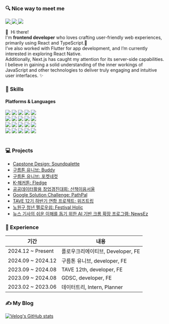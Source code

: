 ### 🔍 Nice way to meet me

<p>
 	<a href=https://velog.io/@ejdmswl> <img src="https://img.shields.io/badge/Tech Blog-20C997?style=flat&logo=Velog&logoColor=white&link=https://velog.io/@ejdmswl"> </a>
	<a href=mailto:ej070961@gmail.com> <img src="https://img.shields.io/badge/ej070961@gmail.com-EA4335?style=flat&logo=Gmail&logoColor=white&link=mailto:ej070961@gmail.com"> </a>
         <a href=https://hammerhead-cosmonaut-044.notion.site/58d070236fe44ad9b3b8446221f7814c?pvs=4> <img src="https://img.shields.io/badge/Portfolio-000000?style=flat&logo=Notion&logoColor=white&link=https://hammerhead-cosmonaut-044.notion.site/58d070236fe44ad9b3b8446221f7814c?pvs=4"> </a>

</p>

<p>
  👋&nbsp; Hi there! <br/> I'm <b>frontend developer</b> who loves crafting user-friendly web experiences, primarily using React and TypeScript.🚀<br/>
  I’ve also worked with Flutter for app development, and I’m currently interested in exploring React Native. <br/> Additionally, Next.js has caught my attention for its server-side capabilities.<br/>
   I believe in gaining a solid understanding of the inner workings of JavaScript and other technologies to deliver truly engaging and intuitive user interfaces. ✨<br/>
</p>



<h3>🌱  Skills </h3>
<h4>Platforms & Languages </h4>
<div >
	<img src="https://img.shields.io/badge/React-61DAFB?style=flat&logo=React&logoColor=white">
          <img src="https://img.shields.io/badge/Python-3776AB?style=flat&logo=Python&logoColor=white">
          <img src="https://img.shields.io/badge/StyledComponents-DB7093?style=flat&logo=StyledComponents&logoColor=white">
          <img src="https://img.shields.io/badge/Tailwind CSS-06B6D4?style=flat&logo=Tailwind CSS&logoColor=white">
          <img src="https://img.shields.io/badge/Vercel-000000?style=flat&logo=Vercel&logoColor=white">
          <br/><img src="https://img.shields.io/badge/Spring Boot-6DB33F?style=flat&logo=Spring Boot&logoColor=white">
          <img src="https://img.shields.io/badge/Amazon S3-569A31?style=flat&logo=Amazon S3&logoColor=white">
          <img src="https://img.shields.io/badge/Firebase-FFCA28?style=flat&logo=Firebase&logoColor=white">
          <img src="https://img.shields.io/badge/Figma-F24E1E?style=flat&logo=Figma&logoColor=white">
          <img src="https://img.shields.io/badge/Docker-2496ED?style=flat&logo=Docker&logoColor=white">
          <br/><img src="https://img.shields.io/badge/Eslint-4B32C3?style=flat&logo=Eslint&logoColor=white">
          <img src="https://img.shields.io/badge/Notion-000000?style=flat&logo=Notion&logoColor=white">
          <img src="https://img.shields.io/badge/Next.js-000000?style=flat&logo=Next.js&logoColor=white">
          <img src="https://img.shields.io/badge/Prettier-F7B93E?style=flat&logo=Prettier&logoColor=white">
          <img src="https://img.shields.io/badge/React Query-FF4154?style=flat&logo=React Query&logoColor=white">
          <br/><img src="https://img.shields.io/badge/Redux-764ABC?style=flat&logo=Redux&logoColor=white">
          <img src="https://img.shields.io/badge/Recoil-0179f3?style=flat&logo=Recoil&logoColor=white">
          <img src="https://img.shields.io/badge/Flutter-02569B?style=flat&logo=Flutter&logoColor=white">
          <img src="https://img.shields.io/badge/Flask-000000?style=flat&logo=Flask&logoColor=white">
          <img src="https://img.shields.io/badge/Github-181717?style=flat&logo=Github&logoColor=white">
          <br/>
    </div> 
</div>
<br/>

<h3>💻 Projects </h3>

- [Capstone Design: Soundpalette](https://github.com/2024-ITM-Capstone-Design/Front.git)
- [구름톤 유니브: Buddy](https://github.com/9oormthon-univ/2024_DANPOONG_TEAM_8_FE)
- [구름톤 유니브: 포켓네컷](https://github.com/9oormthonUniv-seoultech/PROJECT_TEAM_WEB_FE2)
- [K-해커톤: Fledge](https://github.com/K-Hackathon-Fledge/Fledge-Front.git)
- [공공데이터활용 창업경진대회: 산책이음서울](https://github.com/SanE-Seo/SaneE-SEo-Front)
- [Google Solution Challenge: PathPal](https://github.com/GDSC-TEAM-1-PathPal/PathPal-Flutter.git)
- [TAVE 12기 하반기 연합 프로젝트: 위즈트립](https://github.com/Wiz-trip/Wiz-trip-Front.git)
- [노원구 청년 펠로우쉽: Festival Holic](https://github.com/FS-2023-FestivalHolic/FH-Front.git)
- [뉴스 기사의 쉬운 이해를 돕기 위한 AI 기반 크롬 확장 프로그램: NewsEz](https://github.com/Hackathon-NewsEz/chrome_extension.git)

<h3>📔 Experience </h3>

|기간 |내용|	
|--|---|
|2024\.12 ~ Present|플로우크리에이티브, Developer, FE|
|2024\.09 ~ 2024\.12|구름톤 유니브, developer, FE|
|2023\.09 ~ 2024\.08|TAVE 12th, developer, FE|
|2023\.09 ~ 2024\.08|GDSC, developer, FE|
|2023\.02 ~ 2023\.06|데이터트리, Intern, Planner|

<h3>✍ My Blog </h3>

[![Velog's GitHub stats](https://velog-readme-stats.vercel.app/api?name=ejdmswl)]([https://velog.io/@@ejdmswl](https://velog.io/@ejdmswl))






    
